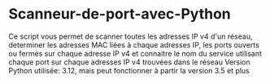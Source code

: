 # Scanneur-de-port-avec-Python
Ce script vous permet de scanner toutes les adresses IP v4 d'un réseau, determiner les adresses MAC liées à chaque adresses IP, les ports ouverts ou fermés sur chaque adresse IP v4 et connaitre le nom du service utilisant chaque port sur chaque adresses IP v4 trouvées dans le réseau
Version Python utilisée: 3.12, mais peut fonctionner à partir la version 3.5 et plus

